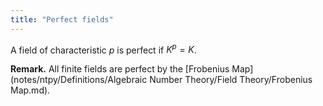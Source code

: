 ```yaml
---
title: "Perfect fields"
---
```


A field of characteristic $p$ is perfect if $K^p=K$.

**Remark.** All finite fields are perfect by the [Frobenius Map](notes/ntpy/Definitions/Algebraic Number Theory/Field Theory/Frobenius Map.md).